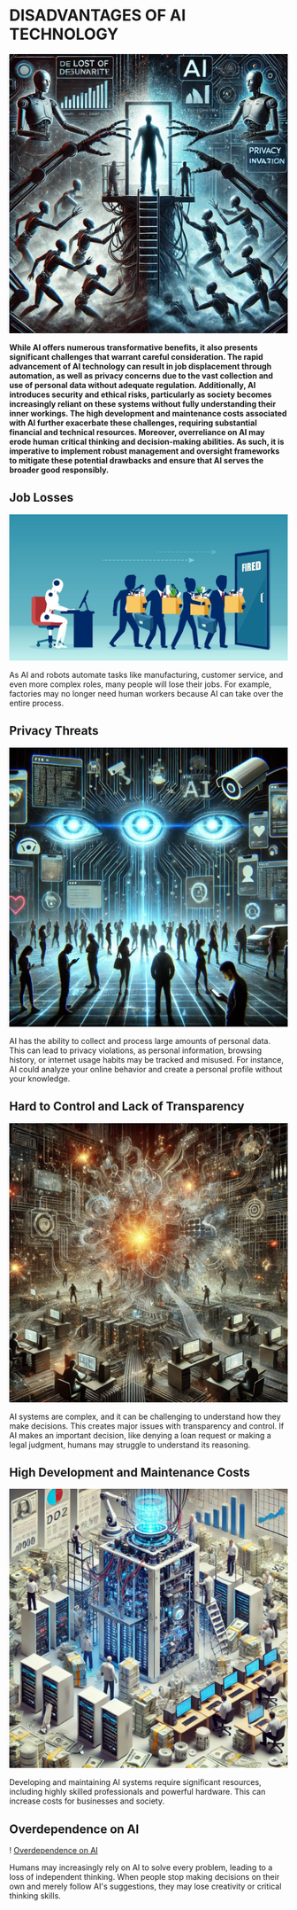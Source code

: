 # DISADVANTAGES OF AI TECHNOLOGY

![AI picture](images/The%20disadvantages%20of%20AI.webp)

**While AI offers numerous transformative benefits, it also presents significant challenges that warrant careful consideration. The rapid advancement of AI technology can result in job displacement through automation, as well as privacy concerns due to the vast collection and use of personal data without adequate regulation. Additionally, AI introduces security and ethical risks, particularly as society becomes increasingly reliant on these systems without fully understanding their inner workings. The high development and maintenance costs associated with AI further exacerbate these challenges, requiring substantial financial and technical resources. Moreover, overreliance on AI may erode human critical thinking and decision-making abilities. As such, it is imperative to implement robust management and oversight frameworks to mitigate these potential drawbacks and ensure that AI serves the broader good responsibly.**

## Job Losses

![AI make people losse their  job](images/AI%20looses%20job.jpg)

As AI and robots automate tasks like manufacturing, customer service, and even more complex roles, many people will lose their jobs. For example, factories may no longer need human workers because AI can take over the entire process.

## Privacy Threats

![Lack of privacy](images/Lack%20of%20privacy.webp)

AI has the ability to collect and process large amounts of personal data. This can lead to privacy violations, as personal information, browsing history, or internet usage habits may be tracked and misused. For instance, AI could analyze your online behavior and create a personal profile without your knowledge.

## Hard to Control and Lack of Transparency

![AI is hard to control](images/hard%20to%20Control.webp)

AI systems are complex, and it can be challenging to understand how they make decisions. This creates major issues with transparency and control. If AI makes an important decision, like denying a loan request or making a legal judgment, humans may struggle to understand its reasoning.

## High Development and Maintenance Costs

![AI is need a lot of money](images/Lost%20a%20lot%20of%20money.webp)

Developing and maintaining AI systems require significant resources, including highly skilled professionals and powerful hardware. This can increase costs for businesses and society.

## Overdependence on AI

! [Overdependence on AI](images/Overdepend%20on%20AI.webp)

Humans may increasingly rely on AI to solve every problem, leading to a loss of independent thinking. When people stop making decisions on their own and merely follow AI's suggestions, they may lose creativity or critical thinking skills.
